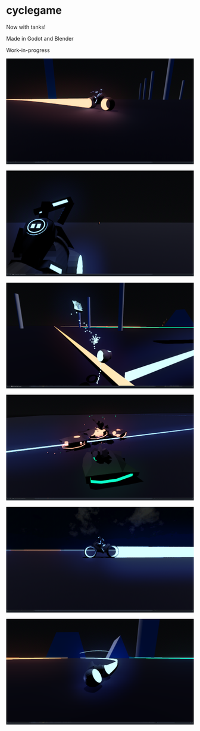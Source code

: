# cyclegame

Now with tanks!

Made in Godot and Blender

Work-in-progress


![a lightcyle with orange highlights and a blue rider cuts across a dark plane with grey pillars](https://github.com/2mellofanclub/cyclegame/blob/main/screenshots/screenshot36.png)

![the rider of a lightcycle reaches for the glowing disc on their back, ready to joust the approaching enemy](https://github.com/2mellofanclub/cyclegame/blob/main/screenshots/screenshot38.png)

![a lightcycle exploding into glowing blue voxels after running into an orange light trail. its body is fading into a glowing blue lattice.](https://github.com/2mellofanclub/cyclegame/blob/main/screenshots/screenshot10.png)

![a lighttank with green highlights blasts three enemy tanks, exposing their glowing orange interior](https://github.com/2mellofanclub/cyclegame/blob/main/screenshots/screenshot37.png)


![a lightcycle with blue highlights and a glowing blue trail drives across an empty landscape. other trails are visible in the distance, and there are faint clouds in the sky](https://github.com/2mellofanclub/cyclegame/blob/main/screenshots/screenshot41.png)

![a lightcycle with its glowing blue light trail swerving across a dark blue landscape of grey shapes. green and orange trails are also visible in the distance.](https://github.com/2mellofanclub/cyclegame/blob/main/screenshots/screenshot8.png)


